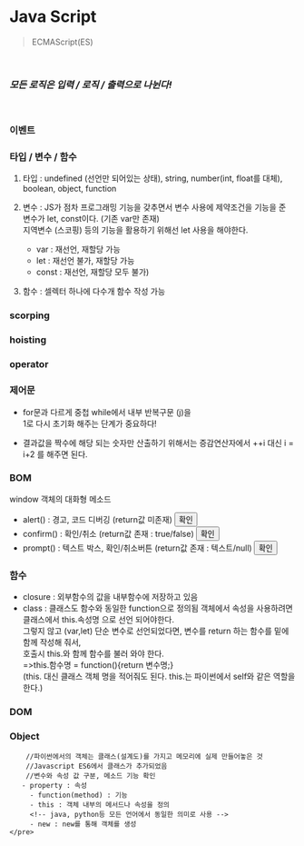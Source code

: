 # Java Script
> ECMAScript(ES)

<br>

### *모든 로직은 입력 / 로직 / 출력으로 나뉜다!*

<br>

### 이벤트

### 타입 / 변수 / 함수

1. 타입 : undefined (선언만 되어있는 상태), string, number(int, float를 대체), boolean, object, function <br>
2. 변수 : JS가 점차 프로그래밍 기능을 갖추면서 변수 사용에 제약조건을 기능을 준 변수가 let, const이다. (기존 var만 존재) <br>
지역변수 (스코핑) 등의 기능을 활용하기 위해선 let 사용을 해야한다.
   - var : 재선언, 재할당 가능 
   - let : 재선언 불가, 재할당 가능 
   - const : 재선언, 재할당 모두 불가) <br>
  
1. 함수 : 셀렉터 하나에 다수개 함수 작성 가능



### scorping

### hoisting

### operator

### 제어문
- for문과 다르게 중첩 while에서 내부 반복구문 (j)을  
1로 다시 초기화 해주는 단계가 중요하다!

- 결과값을 짝수에 해당 되는 숫자만 산출하기 위해서는
  증감연산자에서 ++i 대신 i = i+2 를 해주면 된다. 


### BOM
window 객체의 대화형 메소드
  - alert() : 경고, 코드 디버깅 (return값 미존재)
    <button on click ="alertFunc()">확인</button>
  - confirm() : 확인/취소 (return값 존재 : true/false)
    <button on click ="confirmFunc()">확인</button>
  - prompt() : 텍스트 박스, 확인/취소버튼 (return값 존재 : 텍스트/null)
    <button on click ="promptFunc()">확인</button> <br>
    
### 함수
- closure : 외부함수의 값을 내부함수에 저장하고 있음
- class : 클래스도 함수와 동일한 function으로 정의됨
         객체에서 속성을 사용하려면
         클래스에서 this.속성명 으로 선언 되어야한다.<br>
         그렇지 않고 (var,let) 단순 변수로 선언되었다면,
         변수를 return 하는 함수를 밑에 함께 작성해 줘서,<br>
         호출시 this.와 함께 함수를 불러 와야 한다.      
         =>this.함수명 = function(){return 변수명;}<br>
         (this. 대신 클래스 객체 명을 적어줘도 된다.
         this.는 파이썬에서 self와 같은 역할을 한다.)


### DOM

### Object
        //파이썬에서의 객체는 클래스(설계도)를 가지고 메모리에 실제 만들어놓은 것
        //Javascript ES6에서 클래스가 추가되었음
        //변수와 속성 값 구분, 메소드 기능 확인
       - property : 속성
         - function(method) : 기능
         - this : 객체 내부의 메서드나 속성을 정의 
         <!-- java, python등 모든 언어에서 동일한 의미로 사용 -->
         - new : new를 통해 객체를 생성
    </pre>
